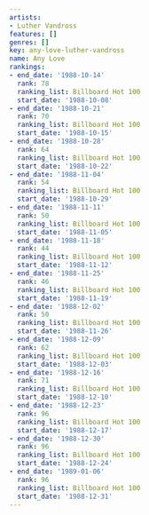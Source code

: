 ```yaml
---
artists:
- Luther Vandross
features: []
genres: []
key: any-love-luther-vandross
name: Any Love
rankings:
- end_date: '1988-10-14'
  rank: 78
  ranking_list: Billboard Hot 100
  start_date: '1988-10-08'
- end_date: '1988-10-21'
  rank: 70
  ranking_list: Billboard Hot 100
  start_date: '1988-10-15'
- end_date: '1988-10-28'
  rank: 64
  ranking_list: Billboard Hot 100
  start_date: '1988-10-22'
- end_date: '1988-11-04'
  rank: 54
  ranking_list: Billboard Hot 100
  start_date: '1988-10-29'
- end_date: '1988-11-11'
  rank: 50
  ranking_list: Billboard Hot 100
  start_date: '1988-11-05'
- end_date: '1988-11-18'
  rank: 44
  ranking_list: Billboard Hot 100
  start_date: '1988-11-12'
- end_date: '1988-11-25'
  rank: 46
  ranking_list: Billboard Hot 100
  start_date: '1988-11-19'
- end_date: '1988-12-02'
  rank: 50
  ranking_list: Billboard Hot 100
  start_date: '1988-11-26'
- end_date: '1988-12-09'
  rank: 62
  ranking_list: Billboard Hot 100
  start_date: '1988-12-03'
- end_date: '1988-12-16'
  rank: 71
  ranking_list: Billboard Hot 100
  start_date: '1988-12-10'
- end_date: '1988-12-23'
  rank: 96
  ranking_list: Billboard Hot 100
  start_date: '1988-12-17'
- end_date: '1988-12-30'
  rank: 96
  ranking_list: Billboard Hot 100
  start_date: '1988-12-24'
- end_date: '1989-01-06'
  rank: 96
  ranking_list: Billboard Hot 100
  start_date: '1988-12-31'
---
```


